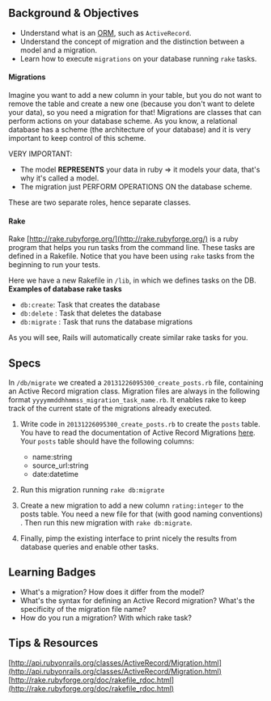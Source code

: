 ## Background & Objectives

- Understand what is an [ORM](http://en.wikipedia.org/wiki/Object-relational_mapping), such as `ActiveRecord`.
- Understand the concept of migration and the distinction between a model and a migration.
- Learn how to execute `migrations` on your database running `rake` tasks.

#### Migrations
Imagine you want to add a new column in your table, but you do not want to remove the table and create a new one (because you don't want to delete your data), so you need a migration for that! Migrations are classes that can perform actions on your database scheme. As you know, a relational database has a scheme (the architecture of your database) and it is very important to keep control of this scheme.

VERY IMPORTANT: 

- The model **REPRESENTS** your data in ruby => it models your data, that's why it's called a model. 
- The migration just PERFORM OPERATIONS ON the database scheme. 

These are two separate roles, hence separate classes.

#### Rake
Rake [http://rake.rubyforge.org/](http://rake.rubyforge.org/) is a ruby program that helps you run tasks from the command line. These tasks are defined in a Rakefile. Notice that you have been using `rake` tasks from the beginning to run your tests. 

Here we have a new Rakefile in `/lib`, in which we defines tasks on the DB. **Examples of database rake tasks**

* `db:create`: Task that creates the database
* `db:delete` : Task that deletes the database
* `db:migrate` : Task that runs the database migrations

As you will see, Rails will automatically create similar rake tasks for you. 

## Specs 

In `/db/migrate` we created a `20131226095300_create_posts.rb` file, containing an Active Record migration class. Migration files are always in the following format `yyyymmddhhmmss_migration_task_name.rb`. It enables rake to keep track of the current state of the migrations already executed.

1. Write code in `20131226095300_create_posts.rb` to create the `posts` table. You have to read the documentation of Active Record Migrations [here](http://api.rubyonrails.org/classes/ActiveRecord/Migration.html). Your `posts` table should have the following columns:

	* name:string 
	* source_url:string
	* date:datetime

2. Run this migration running `rake db:migrate`

3. Create a new migration to add a new column `rating:integer` to the posts table. You need a new file for that (with good naming conventions) . Then run this new migration with `rake db:migrate`.

4. Finally, pimp the existing interface to print nicely the results from database queries and enable other tasks.

## Learning Badges

- What's a migration? How does it differ from the model? 
- What's the syntax for defining an Active Record migration? What's the specificity of the migration file name?
- How do you run a migration? With which rake task? 

## Tips & Resources
[http://api.rubyonrails.org/classes/ActiveRecord/Migration.html](http://api.rubyonrails.org/classes/ActiveRecord/Migration.html)
[http://rake.rubyforge.org/doc/rakefile_rdoc.html](http://rake.rubyforge.org/doc/rakefile_rdoc.html)